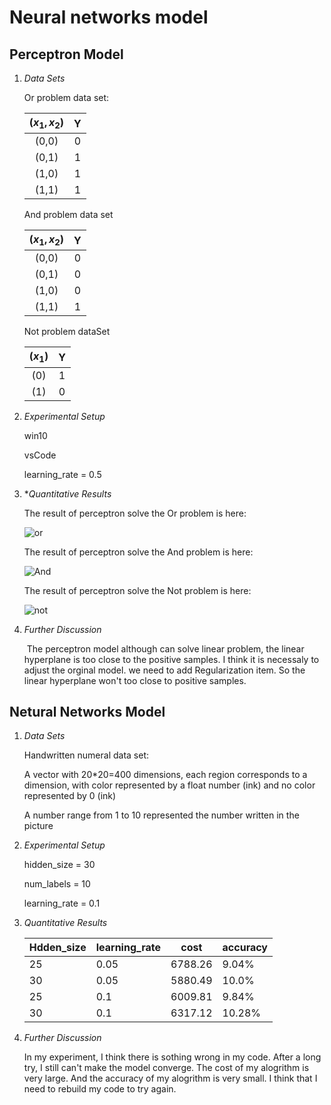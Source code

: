 # Neural networks model

## Perceptron Model

1. *Data Sets*

   Or problem data set:

   | $(x_1,x_2)$ |  Y   |
   | :---------: | :--: |
   |    (0,0)    |  0   |
   |    (0,1)    |  1   |
   |    (1,0)    |  1   |
   |    (1,1)    |  1   |

   And problem data set

   | $(x_1,x_2)$ |  Y   |
   | :---------: | :--: |
   |    (0,0)    |  0   |
   |    (0,1)    |  0   |
   |    (1,0)    |  0   |
   |    (1,1)    |  1   |

   Not problem dataSet

   | $(x_1)$ |  Y   |
   | :-----: | :--: |
   |   (0)   |  1   |
   |   (1)   |  0   |

2. *Experimental Setup*

   win10

   vsCode

   learning_rate = 0.5

3. **Quantitative Results*

   The result of perceptron solve the Or problem is here:

   ![or](模板.assets/or.png)

   The result of perceptron solve the And problem is here:

   ![And](模板.assets/And.png)

   The result of perceptron solve the Not problem is here:

   ![not](模板.assets/not.png)

4. *Further Discussion*

   ​	The perceptron model although can solve linear problem, the linear hyperplane is too close to the positive samples. I think it is necessaly to adjust the orginal model. we need to add Regularization item. So the linear hyperplane won't too close to positive samples.

## Netural Networks Model

1. *Data Sets*

   Handwritten numeral data set:

   A vector with 20*20=400 dimensions, each region corresponds to a dimension, with color represented by a float number (ink) and no color represented by 0 (ink)

   A number range from 1 to 10 represented  the number written in the picture

2. *Experimental Setup*

   hidden_size = 30

   num_labels = 10

   learning_rate = 0.1

3. *Quantitative Results*

   

   | Hdden_size | learning_rate | cost    | accuracy |
   | ---------- | ------------- | ------- | -------- |
   | 25         | 0.05          | 6788.26 | 9.04%    |
   | 30         | 0.05          | 5880.49 | 10.0%    |
   | 25         | 0.1           | 6009.81 | 9.84%    |
   | 30         | 0.1           | 6317.12 | 10.28%   |

   

4. *Further Discussion*

   In my experiment, I think there is sothing wrong in my code. After a long try, I still can't make the model converge. The cost of my alogrithm is very large. And the accuracy of my alogrithm is very small. I think that I need to rebuild my code to try again.

